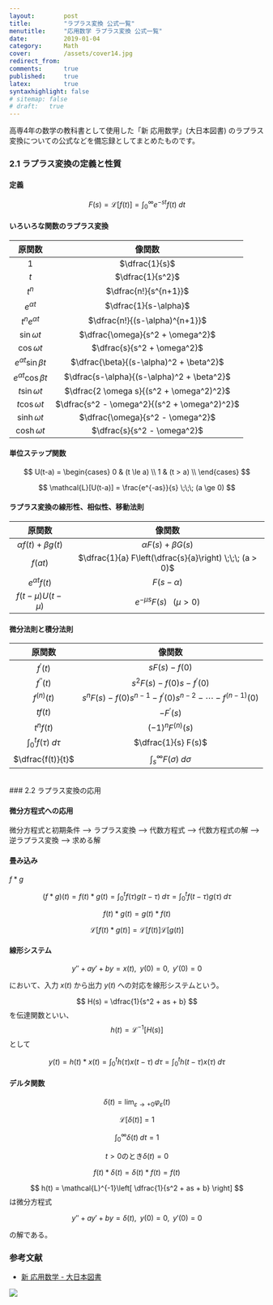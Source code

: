 ```yaml
---
layout:        post
title:         "ラプラス変換 公式一覧"
menutitle:     "応用数学 ラプラス変換 公式一覧"
date:          2019-01-04
category:      Math
cover:         /assets/cover14.jpg
redirect_from:
comments:      true
published:     true
latex:         true
syntaxhighlight: false
# sitemap: false
# draft:   true
---
```


高専4年の数学の教科書として使用した「新 応用数学」(大日本図書) のラプラス変換についての公式などを備忘録としてまとめたものです。

### 2.1 ラプラス変換の定義と性質

#### 定義

$$
F(s) = \mathcal{L}[f(t)] = \int_0^\infty e^{-st} f(t) \;dt
$$

#### いろいろな関数のラプラス変換

| 原関数 | 像関数 |
|:-----:|:-----:|
| $1$ | $\dfrac{1}{s}$
| $t$ | $\dfrac{1}{s^2}$
| $t^n$ | $\dfrac{n!}{s^{n+1}}$
| $e^{\alpha t}$ | $\dfrac{1}{s-\alpha}$
| $t^n e^{\alpha t}$ | $\dfrac{n!}{(s-\alpha)^{n+1}}$
| $\sin \omega t$ | $\dfrac{\omega}{s^2 + \omega^2}$
| $\cos \omega t$ | $\dfrac{s}{s^2 + \omega^2}$
| $e^{\alpha t} \sin \beta t$ | $\dfrac{\beta}{(s-\alpha)^2 + \beta^2}$
| $e^{\alpha t} \cos \beta t$ | $\dfrac{s-\alpha}{(s-\alpha)^2 + \beta^2}$
| $t \sin \omega t$ | $\dfrac{2 \omega s}{(s^2 + \omega^2)^2}$
| $t \cos \omega t$ | $\dfrac{s^2 - \omega^2}{(s^2 + \omega^2)^2}$
| $\sinh \omega t$ | $\dfrac{\omega}{s^2 - \omega^2}$
| $\cosh \omega t$ | $\dfrac{s}{s^2 - \omega^2}$

#### 単位ステップ関数

$$
U(t-a) =
\begin{cases}
0 & (t \le a) \\
1 & (t > a) \\
\end{cases}
$$

$$
\mathcal{L}[U(t-a)] = \frac{e^{-as}}{s} \;\;\; (a \ge 0)
$$

#### ラプラス変換の線形性、相似性、移動法則

| 原関数 | 像関数 |
|:-----:|:-----:|
| $\alpha f(t) + \beta g(t)$ | $\alpha F(s) + \beta G(s)$
| $f(at)$ | $\dfrac{1}{a} F\left(\dfrac{s}{a}\right) \;\;\; (a > 0)$
| $e^{\alpha t} f(t)$ | $F(s - \alpha)$
| $f(t - \mu) U(t - \mu)$ | $e^{-\mu s} F(s) \;\;\; (\mu > 0)$

#### 微分法則と積分法則

| 原関数 | 像関数 |
|:-----:|:-----:|
| $f^\prime(t)$ | $sF(s) - f(0)$
| $f^{\prime\prime}(t)$ | $s^2F(s) - f(0)s - f^\prime(0)$
| $f^{(n)}(t)$ | $s^nF(s) - f(0)s^{n-1} - f^\prime(0)s^{n-2} - \cdots{} - f^{(n-1)}(0)$
| $t f(t)$ | $-F^\prime(s)$
| $t^n f(t)$ | $(-1)^n F^{(n)}(s)$
| $\displaystyle\int_0^t f(\tau) \;d\tau$ | $\dfrac{1}{s} F(s)$
| $\dfrac{f(t)}{t}$ | $\displaystyle\int_s^\infty F(\sigma) \;d\sigma$


<br>
### 2.2 ラプラス変換の応用

#### 微分方程式への応用

微分方程式と初期条件 --> ラプラス変換 --> 代数方程式 --> 代数方程式の解 --> 逆ラプラス変換 --> 求める解

#### 畳み込み

$f * g$

$$
(f * g)(t) = f(t) * g(t)
= \int_0^t f(\tau) g(t-\tau) \;d\tau
= \int_0^t f(t-\tau) g(\tau) \;d\tau
$$

$$
f(t) * g(t) = g(t) * f(t)
$$

$$
\mathcal{L}[f(t) * g(t)] = \mathcal{L}[f(t)] \mathcal{L}[g(t)]
$$

#### 線形システム

$$
y'' + ay' + by = x(t),\;\; y(0) = 0,\;\; y'(0) = 0
$$

において、入力 $x(t)$ から出力 $y(t)$ への対応を線形システムという。

$$
H(s) = \dfrac{1}{s^2 + as + b}
$$
を伝達関数といい、
$$
h(t) = \mathcal{L}^{-1}[H(s)]
$$
として

$$
y(t) = h(t) * x(t)
= \int_0^t h(\tau) x(t - \tau) \;d\tau
= \int_0^t h(t - \tau) x(\tau) \;d\tau
$$

#### デルタ関数

$$
\delta(t) = \lim_{\varepsilon \to +0} \varphi_\varepsilon(t)
$$

$$
\mathcal{L}[ \delta(t) ] = 1
$$

$$
\int_0^\infty \delta(t) \;dt = 1
$$

$$
t > 0 \text{のとき} \delta(t) = 0
$$

$$
f(t) * \delta(t) = \delta(t) * f(t) = f(t)
$$

$$
h(t) = \mathcal{L}^{-1}\left[ \dfrac{1}{s^2 + as + b} \right]
$$
は微分方程式

$$
y'' + ay' + by = \delta(t),\;\; y(0) = 0,\;\; y'(0) = 0
$$

の解である。


### 参考文献

- [新 応用数学 - 大日本図書](https://amzn.to/3XM6xPE)

<a href="https://www.amazon.co.jp/%E6%96%B0-%E5%BF%9C%E7%94%A8%E6%95%B0%E5%AD%A6-%E4%BD%90%E8%97%A4-%E5%BF%97%E4%BF%9D/dp/4477027168?pd_rd_w=kvBcz&content-id=amzn1.sym.820591ed-a555-4556-9bf6-5ebd5493c69e&pf_rd_p=820591ed-a555-4556-9bf6-5ebd5493c69e&pf_rd_r=06JMHKRQC59VEJN4PQDZ&pd_rd_wg=mVCWE&pd_rd_r=5ca47ec0-b57e-4ed3-9612-9f4f4700fca0&pd_rd_i=4477027168&psc=1&linkCode=li3&tag=tex2e-22&linkId=2b036548c4125a362ef798c79891a08b&language=ja_JP&ref_=as_li_ss_il" target="_blank"><img border="0" src="//ws-fe.amazon-adsystem.com/widgets/q?_encoding=UTF8&ASIN=4477027168&Format=_SL250_&ID=AsinImage&MarketPlace=JP&ServiceVersion=20070822&WS=1&tag=tex2e-22&language=ja_JP" ></a><!--<img src="https://ir-jp.amazon-adsystem.com/e/ir?t=tex2e-22&language=ja_JP&l=li3&o=9&a=4477027168" width="1" height="1" border="0" alt="" style="border:none !important; margin:0px !important;" />-->
